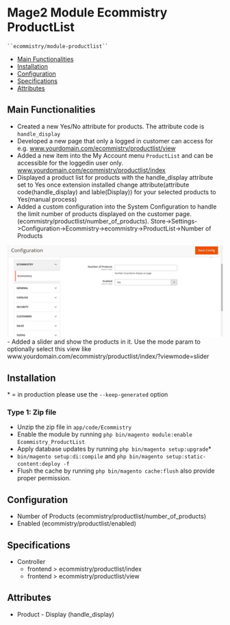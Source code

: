 # Mage2 Module Ecommistry ProductList

    ``ecommistry/module-productlist``

 - [Main Functionalities](#markdown-header-main-functionalities)
 - [Installation](#markdown-header-installation)
 - [Configuration](#markdown-header-configuration)
 - [Specifications](#markdown-header-specifications)
 - [Attributes](#markdown-header-attributes)


## Main Functionalities
- Created a new Yes/No attribute for products. The attribute code is `handle_display`
- Developed a new page that only a logged in customer can access for e.g. www.yourdomain.com/ecommistry/productlist/view
- Added a new item into the My Account menu `ProductList` and can be accessible for the loggedin user only. www.yourdomain.com/ecommistry/productlist/index
- Displayed a product list for products with the handle_display attribute set to Yes
once extension installed change attribute(attribute code(handle_display) and lable(Display)) for your selected products to Yes(manual process) 
- Added a custom configuration into the System Configuration to handle the limit number of products displayed on the customer page.(ecommistry/productlist/number_of_products). Store->Settings->Configuration->Ecommistry->ecommistry->ProductList->Number of Products
<img src="https://raw.githubusercontent.com/jaiminmagento/M2Screenshot/master/ProductList/admin-config.png" />
- Added a slider and show the products in it. Use the mode param to optionally select this view like www.yourdomain.com/ecommistry/productlist/index/?viewmode=slider


## Installation
\* = in production please use the `--keep-generated` option

### Type 1: Zip file

 - Unzip the zip file in `app/code/Ecommistry`
 - Enable the module by running `php bin/magento module:enable Ecommistry_ProductList`
 - Apply database updates by running `php bin/magento setup:upgrade`\*
 - `bin/magento setup:di:compile` and `php bin/magento setup:static-content:deploy -f`
 - Flush the cache by running `php bin/magento cache:flush` also provide proper permission.


## Configuration

 - Number of Products (ecommistry/productlist/number_of_products)
 - Enabled (ecommistry/productlist/enabled)


## Specifications

 - Controller
	- frontend > ecommistry/productlist/index
	- frontend > ecommistry/productlist/view


## Attributes

 - Product - Display (handle_display)

